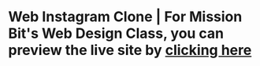 # Web Instagram Clone | For Mission Bit's Web Design Class, you can preview the live site by [clicking here](https://coramonokandilos.github.io/missionbit-insta-web/)


